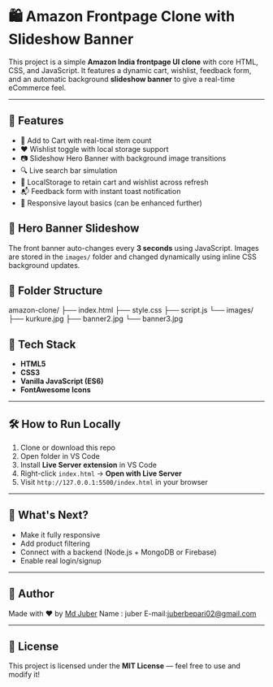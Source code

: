 # 🛍️ Amazon Frontpage Clone with Slideshow Banner

This project is a simple **Amazon India frontpage UI clone** with core HTML, CSS, and JavaScript. It features a dynamic cart, wishlist, feedback form, and an automatic background **slideshow banner** to give a real-time eCommerce feel.

---

## 🚀 Features

- 🛒 Add to Cart with real-time item count
- ❤️ Wishlist toggle with local storage support
- 📷 Slideshow Hero Banner with background image transitions
- 🔍 Live search bar simulation
- 🧠 LocalStorage to retain cart and wishlist across refresh
- 📬 Feedback form with instant toast notification
- 📱 Responsive layout basics (can be enhanced further)

## 📸 Hero Banner Slideshow

The front banner auto-changes every **3 seconds** using JavaScript. Images are stored in the `images/` folder and changed dynamically using inline CSS background updates.

## 📁 Folder Structure

amazon-clone/
├── index.html
├── style.css
├── script.js
└── images/
├── kurkure.jpg
├── banner2.jpg
└── banner3.jpg

## 🔧 Tech Stack

- **HTML5**
- **CSS3**
- **Vanilla JavaScript (ES6)**
- **FontAwesome Icons**

---

## 🛠️ How to Run Locally

1. Clone or download this repo
2. Open folder in VS Code
3. Install **Live Server extension** in VS Code
4. Right-click `index.html` → **Open with Live Server**
5. Visit `http://127.0.0.1:5500/index.html` in your browser

---

## 🎯 What's Next?

- Make it fully responsive
- Add product filtering
- Connect with a backend (Node.js + MongoDB or Firebase)
- Enable real login/signup

---

## 🙌 Author

Made with ❤️ by [Md Juber](https://github.com/mdjuber-dev)
Name : juber
E-mail:juberbepari02@gmail.com

---

## 📄 License

This project is licensed under the **MIT License** — feel free to use and modify it!

